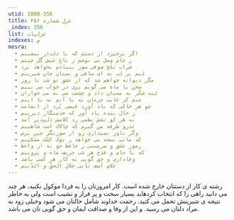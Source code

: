 ```yaml
---
utid: 1000-356
title: غزل شماره ۳۵۶
_index: 356
list: غزلیات
indexes: م
mesra:
  - اگر برخیزد از دستم که با دلدار بنشینم
  - ز جام وصل می نوشم ز باغ عیش گل چینم
  - شراب تلخ صوفی سوز بنیادم بخواهد برد
  - لبم بر لب نه ای ساقی و بستان جان شیرینم
  - مگر دیوانه خواهم شد که از عشق تو شب تا روز
  - سخن با ماه می گویم پری در خواب می بینم
  - لبت شکّر به مستان داد و چشمت می به می خواران
  - منم کز غایت حرمان نه با آنم نه با اینم
  - چو هر خاکی که باد آورد فیضی بُرد از انعامت
  - ز حال بنده یاد آور که خدمتگار دیرینم
  - نه هر کو نقش نظمی زد کلامش دلپذیر آمد
  - تذرو طرفه من گیرم که چالاک است شاهینم
  - وگر باور نمیداری رو از صورتگر چین پرس
  - که مانی نسخه می خواهد ز نوک کلک مشکینم
  - رموز عشق و سرمستی ز حافظ جو نه از واعظ
  - که با جام و قدح هر شب حریف ماه و پروینم
  - وفاداری و حق گویی نه کار هر کسی باشد
  - غلام آصف ثانی جلال الحقّ و الدّینم
---
```

رشته ی کار از دستتان خارج شده است. کار امروزتان را به فردا موکول نکنید، هر چند می دانید راهی را که انتخاب کردهاید بسیار سخت و پر فراز و نشیب است ولی به خاطر نتیجه ی شیرینش تحمل می کنید. رحمت خداوند شامل حالتان می شود وخیلی زود به مراد دلتان می رسید. و این از وفا و صداقت ایمان و حق گویی تان می باشد.
